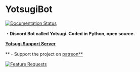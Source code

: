 # YotsugiBot
[![Documentation Status](https://readthedocs.org/projects/yotsugi-bot/badge/?version=latest)](http://yotsugibot.readthedocs.io/en/latest/?badge=latest)

**・Discord Bot called Yotsugi. Coded in Python, open source.**



[**Yotsugi Support Server**](discord.gg/Fj9uwmT)

**・Support the project on [patreon**](https://patreon.com/YotsugiBot)



[![Feature Requests](http://feathub.com/NaokoKyouseiNingyou/YotsugiBot?format=svg)](http://feathub.com/NaokoKyouseiNingyou/YotsugiBot)
